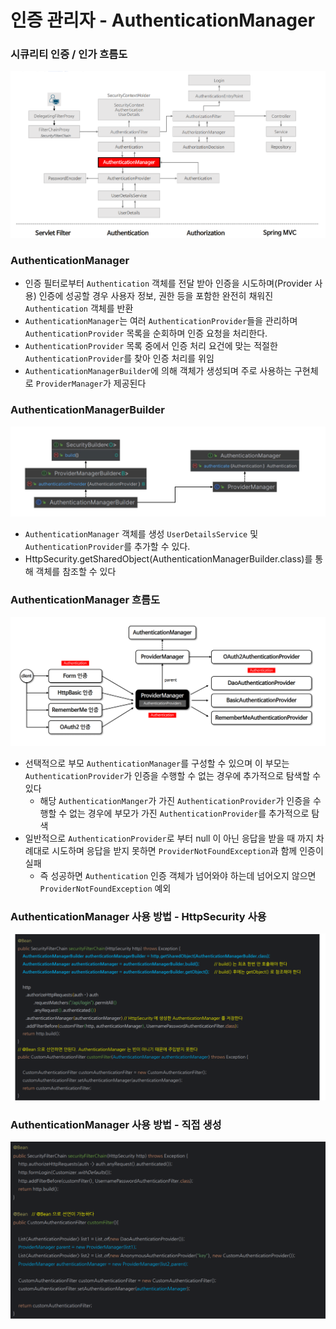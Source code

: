 # 인증 관리자 - AuthenticationManager 

### 시큐리티 인증 / 인가 흐름도

![8.png](Image%2F8.png)

### AuthenticationManager

- 인증 필터로부터 `Authentication` 객체를 전달 받아 인증을 시도하며(Provider 사용) 인증에 성공할 경우 사용자 정보,
  권한 등을 포함한 완전히 채워진 `Authentication` 객체를 반환 
- `AuthenticationManager`는 여러 `AuthenticationProvider`들을 관리하며 `AuthenticationProvider` 목록을 순회하며 
  인증 요청을 처리한다. 
- `AuthenticationProvider` 목록 중에서 인증 처리 요건에 맞는 적절한 `AuthenticationProvider`를 찾아 인증 처리를 위임
- `AuthenticationManagerBuilder`에 의해 객체가 생성되며 주로 사용하는 구현체로 `ProviderManager`가 제공된다 

### AuthenticationManagerBuilder

![9.png](Image%2F9.png)
- `AuthenticationManager` 객체를 생성 `UserDetailsService` 및 `AuthenticationProvider`를 추가할 수 있다.
- HttpSecurity.getSharedObject(AuthenticationManagerBuilder.class)를 통해 객체를 참조할 수 있다

### AuthenticationManager 흐름도

![10.png](Image%2F10.png)
- 선택적으로 부모 `AuthenticationManager`를 구성할 수 있으며 이 부모는 `AuthenticationProvider`가 인증을 수행할 수 없는 
  경우에 추가적으로 탐색할 수 있다
  - 해당 `AuthenticationManger`가 가진 `AuthenticationProvider`가 인증을 수행할 수 없는 경우에 부모가 
    가진 `AuthenticationProvider`를 추가적으로 탐색 
- 일반적으로 `AuthenticationProvider`로 부터 null 이 아닌 응답을 받을 때 까지 차례대로 시도하며 
  응답을 받지 못하면 `ProviderNotFoundException`과 함께 인증이 실패
  - 즉 성공하면 `Authentication` 인증 객체가 넘어와야 하는데 넘어오지 않으면 `ProviderNotFoundException` 예외

### AuthenticationManager 사용 방법 - HttpSecurity 사용

![11.png](Image%2F11.png)

### AuthenticationManager 사용 방법 - 직접 생성 

![12.png](Image%2F12.png)



